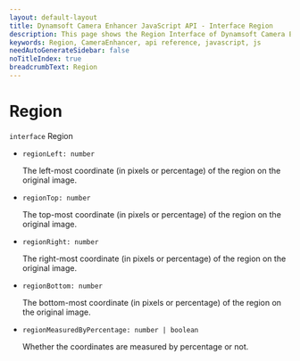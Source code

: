 ```yaml
---
layout: default-layout
title: Dynamsoft Camera Enhancer JavaScript API - Interface Region
description: This page shows the Region Interface of Dynamsoft Camera Enhancer JavaScript SDK.
keywords: Region, CameraEnhancer, api reference, javascript, js
needAutoGenerateSidebar: false
noTitleIndex: true
breadcrumbText: Region
---
```


# Region

`interface` Region

* `regionLeft: number`

  The left-most coordinate (in pixels or percentage) of the region on the original image.

* `regionTop: number`

  The top-most coordinate (in pixels or percentage) of the region on the original image.

* `regionRight: number`

  The right-most coordinate (in pixels or percentage) of the region on the original image.

* `regionBottom: number`

  The bottom-most coordinate (in pixels or percentage) of the region on the original image.

* `regionMeasuredByPercentage: number | boolean`

  Whether the coordinates are measured by percentage or not.
